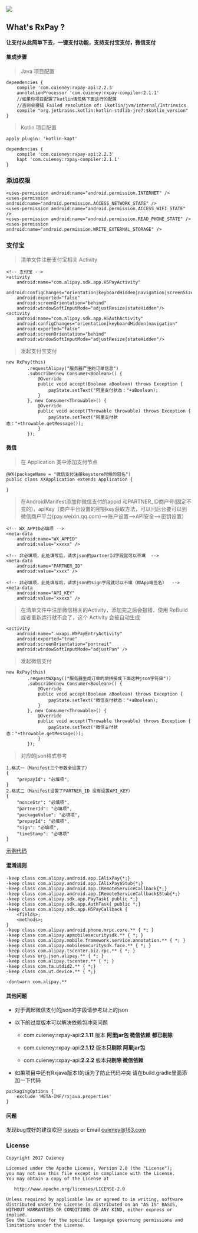 ![](img/logo.png)

## What's RxPay ?

**让支付从此简单下去，一键支付功能，支持支付宝支付，微信支付**

#### 集成步骤

> Java 项目配置

```
dependencies {
    compile 'com.cuieney:rxpay-api:2.2.3'
    annotationProcessor 'com.cuieney:rxpay-compiler:2.1.1'
    //如果你项目配置了kotlin请忽略下面这行的配置
	//否则会报错 Failed resolution of: Lkotlin/jvm/internal/Intrinsics
    compile "org.jetbrains.kotlin:kotlin-stdlib-jre7:$kotlin_version"
}
```

> Kotlin 项目配置

```
apply plugin: 'kotlin-kapt'

dependencies {
    compile 'com.cuieney:rxpay-api:2.2.3'
    kapt 'com.cuieney:rxpay-compiler:2.1.1'
}
```

### 添加权限
```
<uses-permission android:name="android.permission.INTERNET" />
<uses-permission android:name="android.permission.ACCESS_NETWORK_STATE" />
<uses-permission android:name="android.permission.ACCESS_WIFI_STATE" />
<uses-permission android:name="android.permission.READ_PHONE_STATE" />
<uses-permission android:name="android.permission.WRITE_EXTERNAL_STORAGE" />
```

### 支付宝

> 清单文件注册支付宝相关 Activity

```
<!-- 支付宝 -->
<activity
    android:name="com.alipay.sdk.app.H5PayActivity"
    android:configChanges="orientation|keyboardHidden|navigation|screenSize"
    android:exported="false"
    android:screenOrientation="behind"
    android:windowSoftInputMode="adjustResize|stateHidden"/>
<activity
    android:name="com.alipay.sdk.app.H5AuthActivity"
    android:configChanges="orientation|keyboardHidden|navigation"
    android:exported="false"
    android:screenOrientation="behind"
    android:windowSoftInputMode="adjustResize|stateHidden"/>
```

> 发起支付宝支付

```
new RxPay(this)
        .requestAlipay("服务器产生的订单信息")
        .subscribe(new Consumer<Boolean>() {
            @Override
            public void accept(Boolean aBoolean) throws Exception {
                payState.setText("阿里支付状态："+aBoolean);
            }
        }, new Consumer<Throwable>() {
            @Override
            public void accept(Throwable throwable) throws Exception {
                payState.setText("阿里支付状态："+throwable.getMessage());
            }
        });
```

#### 微信

> 在 Application 类中添加支付节点

```
@WX(packageName = "微信支付注册keystore时候的包名")
public class XXApplication extends Application {
	
}
```

> 在AndroidManifest添加你微信支付的appid 和PARTNER_ID商户号(固定不变的)，apiKey（商户平台设置的密钥key获取方法，可以问后台要可以到微信商户平台(pay.weixin.qq.com)-->账户设置-->API安全-->密钥设置）

```
<!-- WX_APPID必填项 -->
<meta-data
    android:name="WX_APPID"
    android:value="xxxxx" />

<!-- 非必填项，此处填写后，请求json的partnerId字段就可以不填  -->
<meta-data
    android:name="PARTNER_ID"
    android:value="xxxx" />

<!-- 非必填项，此处填写后，请求json的sign字段就可以不填（即App端签名）  -->
<meta-data
    android:name="API_KEY"
    android:value="xxxxx" />
```

> 在清单文件中注册微信相关的Activity，添加完之后会报错，使用 ReBuild 或者重新运行就不会了，这个 Activity 会被自动生成

```
<activity
    android:name=".wxapi.WXPayEntryActivity"
    android:exported="true"
    android:screenOrientation="portrait"
    android:windowSoftInputMode="adjustPan" />
```

> 发起微信支付

```
new RxPay(this)
        .requestWXpay(("服务器生成订单的后拼接成下面这种json字符串"))
        .subscribe(new Consumer<Boolean>() {
            @Override
            public void accept(Boolean aBoolean) throws Exception {
                payState.setText("微信支付状态："+aBoolean);
            }
        }, new Consumer<Throwable>() {
            @Override
            public void accept(Throwable throwable) throws Exception {
                payState.setText("微信支付状态："+throwable.getMessage());
            }
        });
```

> 对应的json格式参考

```
1.格式一（Manifest三个参数全设置了）
{
    "prepayId": "必填项",
}
2.格式二（Manifest设置了PARTNER_ID 没有设置API_KEY）
{
    "nonceStr": "必填项",
    "partnerId": "必填项",
    "packageValue": "必填项",
    "prepayId": "必填项",
    "sign": "必填项",
    "timeStamp": "必填项"
}
```

[示例代码](app/src/main/java/com/cuieney/android/rxpay)

#### 混淆规则

```
-keep class com.alipay.android.app.IAlixPay{*;}
-keep class com.alipay.android.app.IAlixPay$Stub{*;}
-keep class com.alipay.android.app.IRemoteServiceCallback{*;}
-keep class com.alipay.android.app.IRemoteServiceCallback$Stub{*;}
-keep class com.alipay.sdk.app.PayTask{ public *;}
-keep class com.alipay.sdk.app.AuthTask{ public *;}
-keep class com.alipay.sdk.app.H5PayCallback {
    <fields>;
    <methods>;
}
-keep class com.alipay.android.phone.mrpc.core.** { *; }
-keep class com.alipay.apmobilesecuritysdk.** { *; }
-keep class com.alipay.mobile.framework.service.annotation.** { *; }
-keep class com.alipay.mobilesecuritysdk.face.** { *; }
-keep class com.alipay.tscenter.biz.rpc.** { *; }
-keep class org.json.alipay.** { *; }
-keep class com.alipay.tscenter.** { *; }
-keep class com.ta.utdid2.** { *;}
-keep class com.ut.device.** { *;}

-dontwarn com.alipay.**
```
#### 其他问题

* 对于调起微信支付的json的字段请参考以上的json

* 以下的过度版本可以解决依赖包冲突问题

    * com.cuieney:rxpay-api:**2.1.11** 版本 **阿里jar包 微信依赖** **都已剔除**

    * com.cuieney:rxpay-api:**2.1.12** 版本**只剔除 阿里jar包**

    * com.cuieney:rxpay-api:**2.2.2** 版本**只剔除 微信依赖**

* 如果项目中还有Rxjava版本1的话为了防止代码冲突 请在build.gradle里面添加一下代码

```
packagingOptions {
    exclude 'META-INF/rxjava.properties'
}
```

#### 问题

发现bug或好的建议欢迎 [issues](https://github.com/Cuieney/RxPay/issues) or
Email <cuieney@163.com>

### License

```
Copyright 2017 Cuieney

Licensed under the Apache License, Version 2.0 (the "License");
you may not use this file except in compliance with the License.
You may obtain a copy of the License at

   http://www.apache.org/licenses/LICENSE-2.0

Unless required by applicable law or agreed to in writing, software
distributed under the License is distributed on an "AS IS" BASIS,
WITHOUT WARRANTIES OR CONDITIONS OF ANY KIND, either express or implied.
See the License for the specific language governing permissions and
limitations under the License.
```
